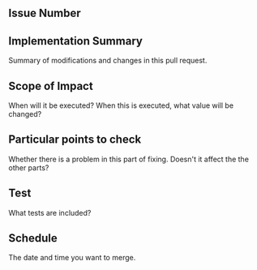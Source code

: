 ## Issue Number


## Implementation Summary
Summary of modifications and changes in this pull request.

## Scope of Impact
When will it be executed?
When this is executed, what value will be changed?

## Particular points to check
Whether there is a problem in this part of fixing.
Doesn't it affect the the other parts?

## Test
What tests are included?

## Schedule
The date and time you want to merge.
